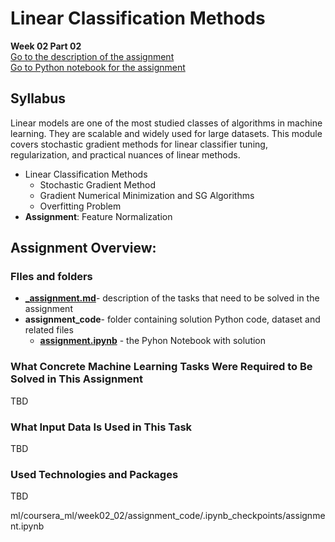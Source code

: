 # Linear Classification Methods
**Week 02 Part 02**\
[Go to the description of the assignment](_assignment.md)\
[Go to Python notebook for the assignment ](assignment_code/assignment.ipynb)

## Syllabus

Linear models are one of the most studied classes of algorithms in machine learning. They are scalable and widely used for large datasets. This module covers stochastic gradient methods for linear classifier tuning, regularization, and practical nuances of linear methods.

- Linear Classification Methods
  - Stochastic Gradient Method
  - Gradient Numerical Minimization and SG Algorithms
  - Overfitting Problem
- **Assignment**: Feature Normalization


## Assignment Overview: 

### FIles and folders
- **[_assignment.md](_assignment.md)**- description of the tasks that need to be solved in the assignment
- **assignment_code**- folder containing solution Python code, dataset and related files
  - **[assignment.ipynb](assignment_code/assignment.ipynb)** - the Pyhon Notebook with solution



### What Concrete Machine Learning Tasks Were Required to Be Solved in This Assignment
TBD

### What Input Data Is Used in This Task
TBD

### Used Technologies and Packages
TBD




ml/coursera_ml/week02_02/assignment_code/.ipynb_checkpoints/assignment.ipynb
